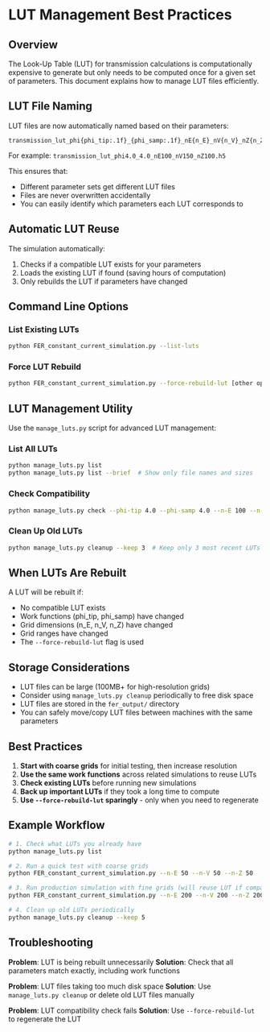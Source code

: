 # LUT Management Best Practices

## Overview

The Look-Up Table (LUT) for transmission calculations is computationally expensive to generate but only needs to be computed once for a given set of parameters. This document explains how to manage LUT files efficiently.

## LUT File Naming

LUT files are now automatically named based on their parameters:
```
transmission_lut_phi{phi_tip:.1f}_{phi_samp:.1f}_nE{n_E}_nV{n_V}_nZ{n_Z}.h5
```

For example: `transmission_lut_phi4.0_4.0_nE100_nV150_nZ100.h5`

This ensures that:
- Different parameter sets get different LUT files
- Files are never overwritten accidentally
- You can easily identify which parameters each LUT corresponds to

## Automatic LUT Reuse

The simulation automatically:
1. Checks if a compatible LUT exists for your parameters
2. Loads the existing LUT if found (saving hours of computation)
3. Only rebuilds the LUT if parameters have changed

## Command Line Options

### List Existing LUTs
```bash
python FER_constant_current_simulation.py --list-luts
```

### Force LUT Rebuild
```bash
python FER_constant_current_simulation.py --force-rebuild-lut [other options...]
```

## LUT Management Utility

Use the `manage_luts.py` script for advanced LUT management:

### List All LUTs
```bash
python manage_luts.py list
python manage_luts.py list --brief  # Show only file names and sizes
```

### Check Compatibility
```bash
python manage_luts.py check --phi-tip 4.0 --phi-samp 4.0 --n-E 100 --n-V 150 --n-Z 100
```

### Clean Up Old LUTs
```bash
python manage_luts.py cleanup --keep 3  # Keep only 3 most recent LUTs
```

## When LUTs Are Rebuilt

A LUT will be rebuilt if:
- No compatible LUT exists
- Work functions (phi_tip, phi_samp) have changed
- Grid dimensions (n_E, n_V, n_Z) have changed
- Grid ranges have changed
- The `--force-rebuild-lut` flag is used

## Storage Considerations

- LUT files can be large (100MB+ for high-resolution grids)
- Consider using `manage_luts.py cleanup` periodically to free disk space
- LUT files are stored in the `fer_output/` directory
- You can safely move/copy LUT files between machines with the same parameters

## Best Practices

1. **Start with coarse grids** for initial testing, then increase resolution
2. **Use the same work functions** across related simulations to reuse LUTs
3. **Check existing LUTs** before running new simulations
4. **Back up important LUTs** if they took a long time to compute
5. **Use `--force-rebuild-lut` sparingly** - only when you need to regenerate

## Example Workflow

```bash
# 1. Check what LUTs you already have
python manage_luts.py list

# 2. Run a quick test with coarse grids
python FER_constant_current_simulation.py --n-E 50 --n-V 50 --n-Z 50

# 3. Run production simulation with fine grids (will reuse LUT if compatible)
python FER_constant_current_simulation.py --n-E 200 --n-V 200 --n-Z 200

# 4. Clean up old LUTs periodically
python manage_luts.py cleanup --keep 5
```

## Troubleshooting

**Problem**: LUT is being rebuilt unnecessarily
**Solution**: Check that all parameters match exactly, including work functions

**Problem**: LUT files taking too much disk space
**Solution**: Use `manage_luts.py cleanup` or delete old LUT files manually

**Problem**: LUT compatibility check fails
**Solution**: Use `--force-rebuild-lut` to regenerate the LUT 